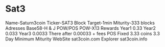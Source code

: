 # Sat3
Name-Saturn3coin
Ticker-SAT3
Block Target-1min
Miturity-333 blocks 
Adresses Base58-H & J
POW/POS
POW-X13 Rewards
Year1 0.33
Year2 0.033
Year3 0.0033
There after 0.00033 + fees
POS Fixed 3.33 coins
3.3 Day Minimum Miturity
WebSite sat3coin.com
Explorer sat3coin.info
